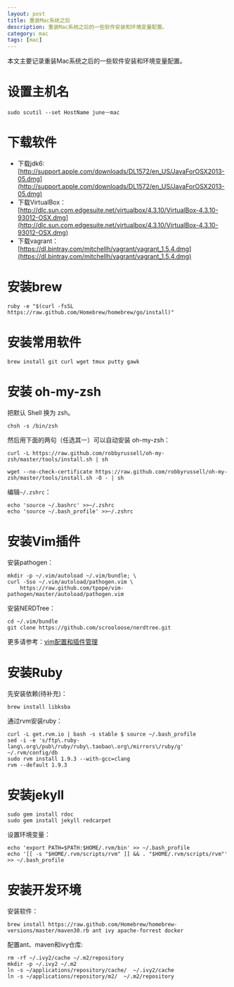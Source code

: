 ```yaml
---
layout: post
title: 重装Mac系统之后
description: 重装Mac系统之后的一些软件安装和环境变量配置。
category: mac
tags: [mac]
---
```


本文主要记录重装Mac系统之后的一些软件安装和环境变量配置。

# 设置主机名

```
sudo scutil --set HostName june－mac
```

# 下载软件

- 下载jdk6: [http://support.apple.com/downloads/DL1572/en_US/JavaForOSX2013-05.dmg](http://support.apple.com/downloads/DL1572/en_US/JavaForOSX2013-05.dmg)
- 下载VirtualBox：[http://dlc.sun.com.edgesuite.net/virtualbox/4.3.10/VirtualBox-4.3.10-93012-OSX.dmg](http://dlc.sun.com.edgesuite.net/virtualbox/4.3.10/VirtualBox-4.3.10-93012-OSX.dmg)
- 下载vagrant：[https://dl.bintray.com/mitchellh/vagrant/vagrant_1.5.4.dmg](https://dl.bintray.com/mitchellh/vagrant/vagrant_1.5.4.dmg)


# 安装brew

```
ruby -e "$(curl -fsSL https://raw.github.com/Homebrew/homebrew/go/install)"
```

# 安装常用软件

```
brew install git curl wget tmux putty gawk
```

# 安装 oh-my-zsh

把默认 Shell 换为 zsh。

```
chsh -s /bin/zsh
```

然后用下面的两句（任选其一）可以自动安装 oh-my-zsh：

```
curl -L https://raw.github.com/robbyrussell/oh-my-zsh/master/tools/install.sh | sh
```

```
wget --no-check-certificate https://raw.github.com/robbyrussell/oh-my-zsh/master/tools/install.sh -O - | sh
```

编辑`~/.zshrc`：

```
echo 'source ~/.bashrc' >>~/.zshrc
echo 'source ~/.bash_profile' >>~/.zshrc
```

# 安装Vim插件
安装pathogen：

```
mkdir -p ~/.vim/autoload ~/.vim/bundle; \
curl -Sso ~/.vim/autoload/pathogen.vim \
    https://raw.github.com/tpope/vim-pathogen/master/autoload/pathogen.vim
```

安装NERDTree：

```
cd ~/.vim/bundle
git clone https://github.com/scrooloose/nerdtree.git
```

更多请参考：[vim配置和插件管理](/2014/01/14/vim-config-and-plugins/)

# 安装Ruby

先安装依赖(待补充)：

```
brew install libksba
```
通过rvm安装ruby：

```
curl -L get.rvm.io | bash -s stable $ source ~/.bash_profile
sed -i -e 's/ftp\.ruby-lang\.org\/pub\/ruby/ruby\.taobao\.org\/mirrors\/ruby/g' ~/.rvm/config/db
sudo rvm install 1.9.3 --with-gcc=clang
rvm --default 1.9.3
```

# 安装jekyll

```
sudo gem install rdoc
sudo gem install jekyll redcarpet
```

设置环境变量：

```
echo 'export PATH=$PATH:$HOME/.rvm/bin' >> ~/.bash_profile
echo '[[ -s "$HOME/.rvm/scripts/rvm" ]] && . "$HOME/.rvm/scripts/rvm"' >> ~/.bash_profile
```

# 安装开发环境

安装软件：

```
brew install https://raw.github.com/Homebrew/homebrew-versions/master/maven30.rb ant ivy apache-forrest docker 
```

配置ant、maven和ivy仓库:

```
rm -rf ~/.ivy2/cache ~/.m2/repository
mkdir -p ~/.ivy2 ~/.m2
ln -s ~/applications/repository/cache/  ~/.ivy2/cache
ln -s ~/applications/repository/m2/  ~/.m2/repository
```

